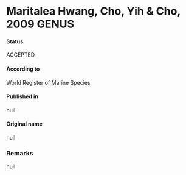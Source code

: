 # Maritalea Hwang, Cho, Yih & Cho, 2009 GENUS

#### Status
ACCEPTED

#### According to
World Register of Marine Species

#### Published in
null

#### Original name
null

### Remarks
null